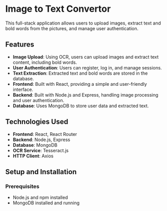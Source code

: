 # Image to Text Convertor

This full-stack application allows users to upload images, extract text and bold words from the pictures, and manage user authentication.

## Features

- **Image Upload**: Using OCR, users can upload images and extract text content, including bold words.
- **User Authentication**: Users can register, log in, and manage sessions.
- **Text Extraction**: Extracted text and bold words are stored in the database.
- **Frontend**: Built with React, providing a simple and user-friendly interface.
- **Backend**: Built with Node.js and Express, handling image processing and user authentication.
- **Database**: Uses MongoDB to store user data and extracted text.

## Technologies Used

- **Frontend**: React, React Router
- **Backend**: Node.js, Express
- **Database**: MongoDB
- **OCR Service**: Tesseract.js
- **HTTP Client**: Axios

## Setup and Installation

### Prerequisites

- Node.js and npm installed
- MongoDB installed and running



